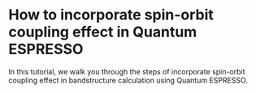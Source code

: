# How to incorporate spin-orbit coupling effect in Quantum ESPRESSO

In this tutorial, we walk you through the steps of incorporate spin-orbit
coupling effect in bandstructure calculation using Quantum ESPRESSO.

